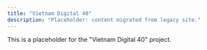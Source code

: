 ```yaml
---
title: "Vietnam Digital 40"
description: "Placeholder: content migrated from legacy site."
---
```


This is a placeholder for the "Vietnam Digital 40" project.
